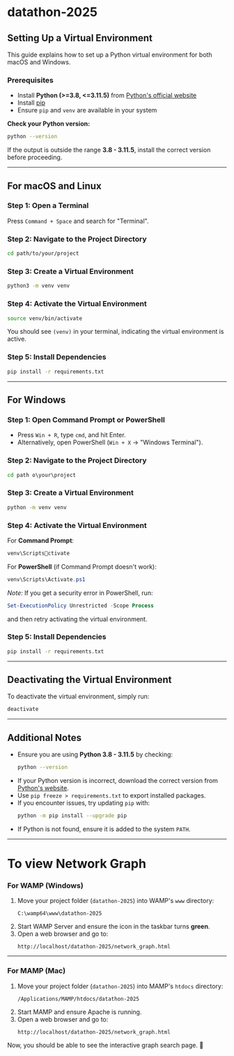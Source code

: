 # datathon-2025

## Setting Up a Virtual Environment

This guide explains how to set up a Python virtual environment for both macOS and Windows.

### Prerequisites
- Install **Python (>=3.8, <=3.11.5)** from [Python's official website](https://www.python.org/downloads/)
- Install [pip](https://pip.pypa.io/en/stable/installation/)
- Ensure `pip` and `venv` are available in your system

**Check your Python version:**
```sh
python --version
```
If the output is outside the range **3.8 - 3.11.5**, install the correct version before proceeding.

---

## For macOS and Linux

### Step 1: Open a Terminal
Press `Command + Space` and search for "Terminal".

### Step 2: Navigate to the Project Directory
```sh
cd path/to/your/project
```

### Step 3: Create a Virtual Environment
```sh
python3 -m venv venv
```

### Step 4: Activate the Virtual Environment
```sh
source venv/bin/activate
```

You should see `(venv)` in your terminal, indicating the virtual environment is active.

### Step 5: Install Dependencies
```sh
pip install -r requirements.txt
```

---

## For Windows

### Step 1: Open Command Prompt or PowerShell
- Press `Win + R`, type `cmd`, and hit Enter.
- Alternatively, open PowerShell (`Win + X` → "Windows Terminal").

### Step 2: Navigate to the Project Directory
```cmd
cd path	o\your\project
```

### Step 3: Create a Virtual Environment
```cmd
python -m venv venv
```

### Step 4: Activate the Virtual Environment
For **Command Prompt**:
```cmd
venv\Scriptsctivate
```

For **PowerShell** (if Command Prompt doesn't work):
```powershell
venv\Scripts\Activate.ps1
```

*Note:* If you get a security error in PowerShell, run:
```powershell
Set-ExecutionPolicy Unrestricted -Scope Process
```
and then retry activating the virtual environment.

### Step 5: Install Dependencies
```cmd
pip install -r requirements.txt
```

---

## Deactivating the Virtual Environment
To deactivate the virtual environment, simply run:
```sh
deactivate
```

---

## Additional Notes
- Ensure you are using **Python 3.8 - 3.11.5** by checking:
  ```sh
  python --version
  ```
- If your Python version is incorrect, download the correct version from [Python's website](https://www.python.org/downloads/).
- Use `pip freeze > requirements.txt` to export installed packages.
- If you encounter issues, try updating `pip` with:
  ```sh
  python -m pip install --upgrade pip
  ```
- If Python is not found, ensure it is added to the system `PATH`.

---

# To view Network Graph

### **For WAMP (Windows)**
1. Move your project folder (`datathon-2025`) into WAMP's `www` directory:
   ```
   C:\wamp64\www\datathon-2025
   ```
2. Start WAMP Server and ensure the icon in the taskbar turns **green**.
3. Open a web browser and go to:
   ```
   http://localhost/datathon-2025/network_graph.html
   ```

---

### **For MAMP (Mac)**
1. Move your project folder (`datathon-2025`) into MAMP's `htdocs` directory:
   ```
   /Applications/MAMP/htdocs/datathon-2025
   ```
2. Start MAMP and ensure Apache is running.
3. Open a web browser and go to:
   ```
   http://localhost/datathon-2025/network_graph.html
   ```

Now, you should be able to see the interactive graph search page. 🚀
